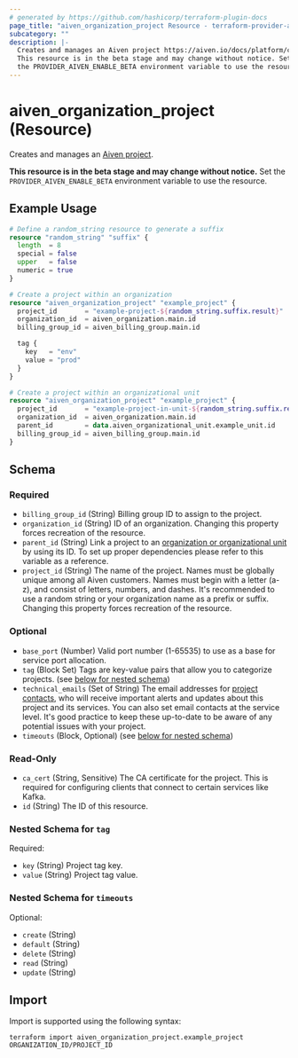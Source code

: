 ```yaml
---
# generated by https://github.com/hashicorp/terraform-plugin-docs
page_title: "aiven_organization_project Resource - terraform-provider-aiven"
subcategory: ""
description: |-
  Creates and manages an Aiven project https://aiven.io/docs/platform/concepts/orgs-units-projects#projects.
  This resource is in the beta stage and may change without notice. Set
  the PROVIDER_AIVEN_ENABLE_BETA environment variable to use the resource.
---
```


# aiven_organization_project (Resource)

Creates and manages an [Aiven project](https://aiven.io/docs/platform/concepts/orgs-units-projects#projects). 

**This resource is in the beta stage and may change without notice.** Set
the `PROVIDER_AIVEN_ENABLE_BETA` environment variable to use the resource.

## Example Usage

```terraform
# Define a random_string resource to generate a suffix
resource "random_string" "suffix" {
  length  = 8
  special = false
  upper   = false
  numeric = true
}

# Create a project within an organization
resource "aiven_organization_project" "example_project" {
  project_id       = "example-project-${random_string.suffix.result}"
  organization_id  = aiven_organization.main.id
  billing_group_id = aiven_billing_group.main.id

  tag {
    key   = "env"
    value = "prod"
  }
}

# Create a project within an organizational unit
resource "aiven_organization_project" "example_project" {
  project_id       = "example-project-in-unit-${random_string.suffix.result}"
  organization_id  = aiven_organization.main.id
  parent_id        = data.aiven_organizational_unit.example_unit.id
  billing_group_id = aiven_billing_group.main.id
}
```

<!-- schema generated by tfplugindocs -->
## Schema

### Required

- `billing_group_id` (String) Billing group ID to assign to the project.
- `organization_id` (String) ID of an organization. Changing this property forces recreation of the resource.
- `parent_id` (String) Link a project to an [organization or organizational unit](https://aiven.io/docs/platform/concepts/orgs-units-projects) by using its ID. To set up proper dependencies please refer to this variable as a reference.
- `project_id` (String) The name of the project. Names must be globally unique among all Aiven customers. Names must begin with a letter (a-z), and consist of letters, numbers, and dashes. It's recommended to use a random string or your organization name as a prefix or suffix. Changing this property forces recreation of the resource.

### Optional

- `base_port` (Number) Valid port number (1-65535) to use as a base for service port allocation.
- `tag` (Block Set) Tags are key-value pairs that allow you to categorize projects. (see [below for nested schema](#nestedblock--tag))
- `technical_emails` (Set of String) The email addresses for [project contacts](https://aiven.io/docs/platform/howto/technical-emails), who will receive important alerts and updates about this project and its services. You can also set email contacts at the service level. It's good practice to keep these up-to-date to be aware of any potential issues with your project.
- `timeouts` (Block, Optional) (see [below for nested schema](#nestedblock--timeouts))

### Read-Only

- `ca_cert` (String, Sensitive) The CA certificate for the project. This is required for configuring clients that connect to certain services like Kafka.
- `id` (String) The ID of this resource.

<a id="nestedblock--tag"></a>
### Nested Schema for `tag`

Required:

- `key` (String) Project tag key.
- `value` (String) Project tag value.


<a id="nestedblock--timeouts"></a>
### Nested Schema for `timeouts`

Optional:

- `create` (String)
- `default` (String)
- `delete` (String)
- `read` (String)
- `update` (String)

## Import

Import is supported using the following syntax:

```shell
terraform import aiven_organization_project.example_project ORGANIZATION_ID/PROJECT_ID
```
